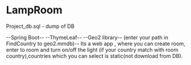 # LampRoom
Project_db.sql - dump of DB


--Spring Boot--
--ThymeLeaf--
--Geo2 library-- (enter your path in FindCountry to geo2.mmdb)--
Its a web app , where you can create room, enter to room and turn on/off the light (if your country match with room country),countries which you can select is static(not download from DB).
